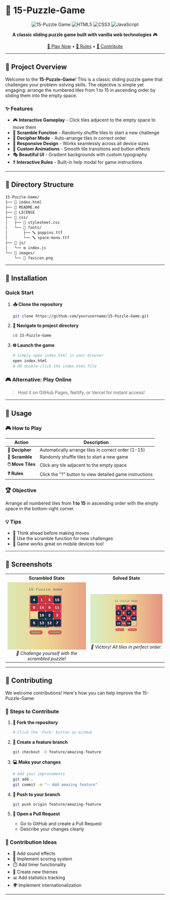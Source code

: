 # 🧩 15-Puzzle-Game

<div align="center">
  
![15-Puzzle Game](https://img.shields.io/badge/Game-15--Puzzle-blue?style=for-the-badge)
![HTML5](https://img.shields.io/badge/HTML5-E34F26?style=for-the-badge&logo=html5&logoColor=white)
![CSS3](https://img.shields.io/badge/CSS3-1572B6?style=for-the-badge&logo=css3&logoColor=white)
![JavaScript](https://img.shields.io/badge/JavaScript-F7DF1E?style=for-the-badge&logo=javascript&logoColor=black)

**A classic sliding puzzle game built with vanilla web technologies** 🎮

[🎯 Play Now](#installation) • [📖 Rules](#usage) • [🤝 Contribute](#contributing)

</div>

---

## 🎯 Project Overview

Welcome to the **15-Puzzle-Game**! This is a classic sliding puzzle game that challenges your problem-solving skills. The objective is simple yet engaging: arrange the numbered tiles from 1 to 15 in ascending order by sliding them into the empty space.

### ✨ Features

- 🎮 **Interactive Gameplay** - Click tiles adjacent to the empty space to move them
- 🔀 **Scramble Function** - Randomly shuffle tiles to start a new challenge
- 🎯 **Decipher Mode** - Auto-arrange tiles in correct order
- 📱 **Responsive Design** - Works seamlessly across all device sizes
- 🎨 **Custom Animations** - Smooth tile transitions and button effects
- 🎭 **Beautiful UI** - Gradient backgrounds with custom typography
- ❓ **Interactive Rules** - Built-in help modal for game instructions

---

## 📁 Directory Structure

```
15-Puzzle-Game/
├── 📄 index.html
├── 📖 README.md
├── 📜 LICENSE
├── 📁 css/
│   ├── 🎨 stylesheet.css
│   └── 📁 fonts/
│       ├── 🔤 poppins.ttf
│       └── 🔤 space-mono.ttf
├── 📁 js/
│   └── ⚙️ index.js
└── 📁 images/
    └── 🎯 favicon.png

```

---

## 🚀 Installation

### Quick Start

1. **📥 Clone the repository**
   ```bash
   git clone https://github.com/yourusername/15-Puzzle-Game.git
   ```

2. **📂 Navigate to project directory**
   ```bash
   cd 15-Puzzle-Game
   ```

3. **🌐 Launch the game**
   ```bash
   # Simply open index.html in your browser
   open index.html
   # OR double-click the index.html file
   ```

### 🎮 Alternative: Play Online
> Host it on GitHub Pages, Netlify, or Vercel for instant access!

---

## 🎯 Usage

### 🎮 How to Play

| Action | Description |
|--------|-------------|
| **🎯 Decipher** | Automatically arrange tiles in correct order (1-15) |
| **🔀 Scramble** | Randomly shuffle tiles to start a new game |
| **🖱️ Move Tiles** | Click any tile adjacent to the empty space |
| **❓ Rules** | Click the "?" button to view detailed game instructions |

### 🏆 Objective
Arrange all numbered tiles from **1 to 15** in ascending order with the empty space in the bottom-right corner.

### 💡 Tips
- 🧠 Think ahead before making moves
- 🔄 Use the scramble function for new challenges
- 📱 Game works great on mobile devices too!

---

## 🎨 Screenshots

<div align="center">

<table>
  <tr>
    <th>Scrambled State</th>
    <th>Solved State</th>
  </tr>
  <tr>
    <td align="center">
      <img src="images/scrambled.png" alt="Scrambled" width="300">
      <br>
      <em>🔀 Challenge yourself with the scrambled puzzle!</em>
    </td>
    <td align="center">
      <img src="images/solved.png" alt="Solved" width="300">
      <br>
      <em>🎉 Victory! All tiles in perfect order.</em>
    </td>
  </tr>
</table>

</div>

---

## 🤝 Contributing

We welcome contributions! Here's how you can help improve the 15-Puzzle-Game:

### 📝 Steps to Contribute

1. **🍴 Fork the repository**
   ```bash
   # Click the 'Fork' button on GitHub
   ```

2. **🌿 Create a feature branch**
   ```bash
   git checkout -b feature/amazing-feature
   ```

3. **💻 Make your changes**
   ```bash
   # Add your improvements
   git add .
   git commit -m "✨ Add amazing feature"
   ```

4. **🚀 Push to your branch**
   ```bash
   git push origin feature/amazing-feature
   ```

5. **🔄 Open a Pull Request**
   - Go to GitHub and create a Pull Request
   - Describe your changes clearly

### 🎯 Contribution Ideas

- 🎵 Add sound effects
- 🏅 Implement scoring system
- ⏱️ Add timer functionality
- 🎨 Create new themes
- 📊 Add statistics tracking
- 🌍 Implement internationalization

---

